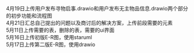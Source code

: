 4月19日上传用户发布寻物启事.drawio和用户发布无主物品信息.drawio两个部分的初步功能和流程图    
4月21日汇总自己提出的问题以及商讨后的解决方案，上传前段需要的元素     
5月11日上传需要的表，删除的表，需要的ui界面    
5月16日上传初版E-R图，使用staruml       
5月17日上传第二版E-R图，使用drawio      
